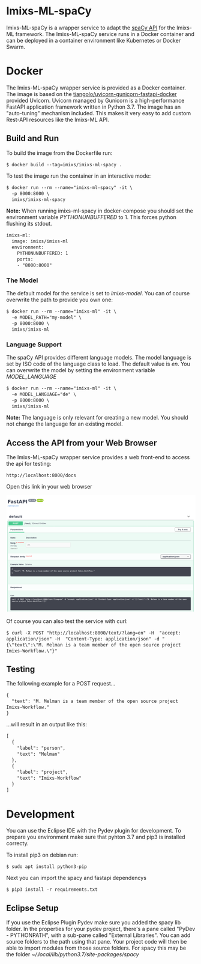 # Imixs-ML-spaCy

Imixs-ML-spaCy is a wrapper service to adapt the [spaCy API](https://spacy.io/) for the Imixs-ML framework. The Imixs-ML-spaCy service runs in a Docker container and can be deployed in a container environment like Kubernetes or Docker Swarm.  


# Docker

The Imixs-ML-spaCy wrapper service is provided as a Docker container. The image is based on the [tiangolo/uvicorn-gunicorn-fastapi-docker](https://github.com/tiangolo/uvicorn-gunicorn-fastapi-docker) provided Uvicorn. Uvicorn managed by Gunicorn is a high-performance FastAPI application framework written in Python 3.7. The image has an "auto-tuning" mechanism included. This makes it very easy to add custom Rest-API resources like the Imixs-ML API. 

## Build and Run

To build the image from the Dockerfile run: 

    $ docker build --tag=imixs/imixs-ml-spacy .

To test the image run the container in an interactive mode:
    
	$ docker run --rm --name="imixs-ml-spacy" -it \
	  -p 8000:8000 \
	  imixs/imixs-ml-spacy


**Note:** When running imixs-ml-spacy in docker-compose you should set the environment variable *PYTHONUNBUFFERED* to 1. This forces python flushing its stdout. 

	imixs-ml: 
	  image: imixs/imixs-ml
	  environment:
	    PYTHONUNBUFFERED: 1
	    ports:
	    - "8000:8000" 
      

### The Model

The default model for the service is set to *imixs-model*. You can of course overwrite the path to provide you own one:

	$ docker run --rm --name="imixs-ml" -it \
	  -e MODEL_PATH="my-model" \
	  -p 8000:8000 \
	  imixs/imixs-ml

### Language Support

The spaCy API provides different language models. The model language is set by ISO code of the language class to load. The default value is *en*. You can overwrite the model by setting the environment variable *MODEL_LANGUAGE*

	$ docker run --rm --name="imixs-ml" -it \
	  -e MODEL_LANGUAGE="de" \
	  -p 8000:8000 \
	  imixs/imixs-ml
	  
**Note:** The language is only relevant for creating a new model. You should not change the language for an existing model.	  

## Access the API from your Web Browser

The Imixs-ML-spaCy wrapper service provides a web front-end to access the api for testing: 

	http://localhost:8000/docs
	
Open this link in your web browser 

<img src="../images/swaggerui.png" />
	
Of course you can also test the service with curl:

	$ curl -X POST "http://localhost:8000/text/?lang=en" -H  "accept: application/json" -H  "Content-Type: application/json" -d "{\"text\":\"M. Melman is a team member of the open source project Imixs-Workflow.\"}"



## Testing 

The following example for a POST request...

	{
	  "text": "M. Melman is a team member of the open source project Imixs-Workflow."
	}

...will result in an output like this:

	[
	  {
	    "label": "person",
	    "text": "Melman"
	  },
	  {
	    "label": "project",
	    "text": "Imixs-Workflow"
	  }
	]


# Development

You can use the Eclipse IDE with the Pydev plugin for development.
To prepare you environment make sure that pyhton 3.7 and pip3 is installed correcty.

To install pip3 on debian run:


	$ sudo apt install python3-pip
	
Next you can import the spacy and fastapi dependencys

	$ pip3 install -r requirements.txt




## Eclipse Setup

If you use the Eclipse Plugin Pydev make sure you added the spacy lib folder.
In the properties for your pydev project, there's a pane called "PyDev - PYTHONPATH", with a sub-pane called "External Libraries". You can add source folders to the path using that pane. Your project code will then be able to import modules from those source folders. For spacy this may be the folder _~/.local/lib/python3.7/site-packages/spacy_

